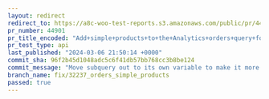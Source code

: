 ```yaml
---
layout: redirect
redirect_to: https://a8c-woo-test-reports.s3.amazonaws.com/public/pr/44901/api/index.html
pr_number: 44901
pr_title_encoded: "Add+simple+products+to+the+Analytics+orders+query+for+the+attributes+filter"
pr_test_type: api
last_published: "2024-03-06 21:50:14 +0000"
commit_sha: 96f2b45d1048adc5c6f41db57bb768cc3b8be124
commit_message: "Move subquery out to its own variable to make it more readable"
branch_name: fix/32237_orders_simple_products
passed: true
---
```

